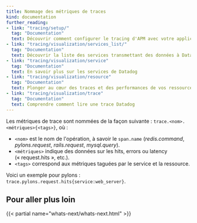 ```yaml
---
title: Nommage des métriques de traces
kind: documentation
further_reading:
- link: "tracing/setup/"
  tag: "Documentation"
  text: Découvrir comment configurer le tracing d'APM avec votre application
- link: "tracing/visualization/services_list/"
  tag: "Documentation"
  text: Découvrir la liste des services transmettant des données à Datadog
- link: "tracing/visualization/service"
  tag: "Documentation"
  text: En savoir plus sur les services de Datadog
- link: "tracing/visualization/resource"
  tag: "Documentation"
  text: Plonger au cœur des traces et des performances de vos ressources
- link: "tracing/visualization/trace"
  tag: "Documentation"
  text: Comprendre comment lire une trace Datadog
---
```


Les métriques de trace sont nommées de la façon suivante : `trace.<nom>.<métriques>{<tags>}`, où :

* `<nom>` est le nom de l'opération, à savoir le `span.name` (*redis.command*, *pylons.request*, *rails.request*, *mysql.query*).
* `<métriques>` indique des données sur les hits, errors ou latency (« request.hits », etc.).
* `<tags>`  correspond aux métriques taguées par le service et la ressource.

Voici un exemple pour pylons : `trace.pylons.request.hits{service:web_server}`.

## Pour aller plus loin

{{< partial name="whats-next/whats-next.html" >}}

